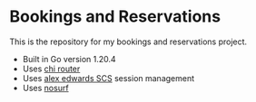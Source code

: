 # Bookings and Reservations

This is the repository for my bookings and reservations project.

- Built in Go version 1.20.4
- Uses [chi router](https://github.com/go-chi/chi)
- Uses [alex edwards SCS](https://github.com/alexedwards/scs/v2) session management
- Uses [nosurf](https://github.com/justinas/nosurf)

